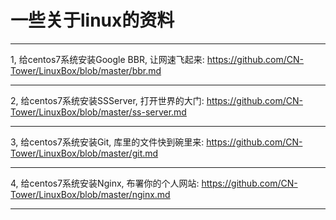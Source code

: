 # 一些关于linux的资料

-----------------------------------------------------------------------------------------
1, 给centos7系统安装Google BBR, 让网速飞起来: https://github.com/CN-Tower/LinuxBox/blob/master/bbr.md

-----------------------------------------------------------------------------------------
2, 给centos7系统安装SSServer, 打开世界的大门: https://github.com/CN-Tower/LinuxBox/blob/master/ss-server.md

-----------------------------------------------------------------------------------------
3, 给centos7系统安装Git, 库里的文件快到碗里来: https://github.com/CN-Tower/LinuxBox/blob/master/git.md

-----------------------------------------------------------------------------------------
4, 给centos7系统安装Nginx, 布署你的个人网站: https://github.com/CN-Tower/LinuxBox/blob/master/nginx.md

-----------------------------------------------------------------------------------------
